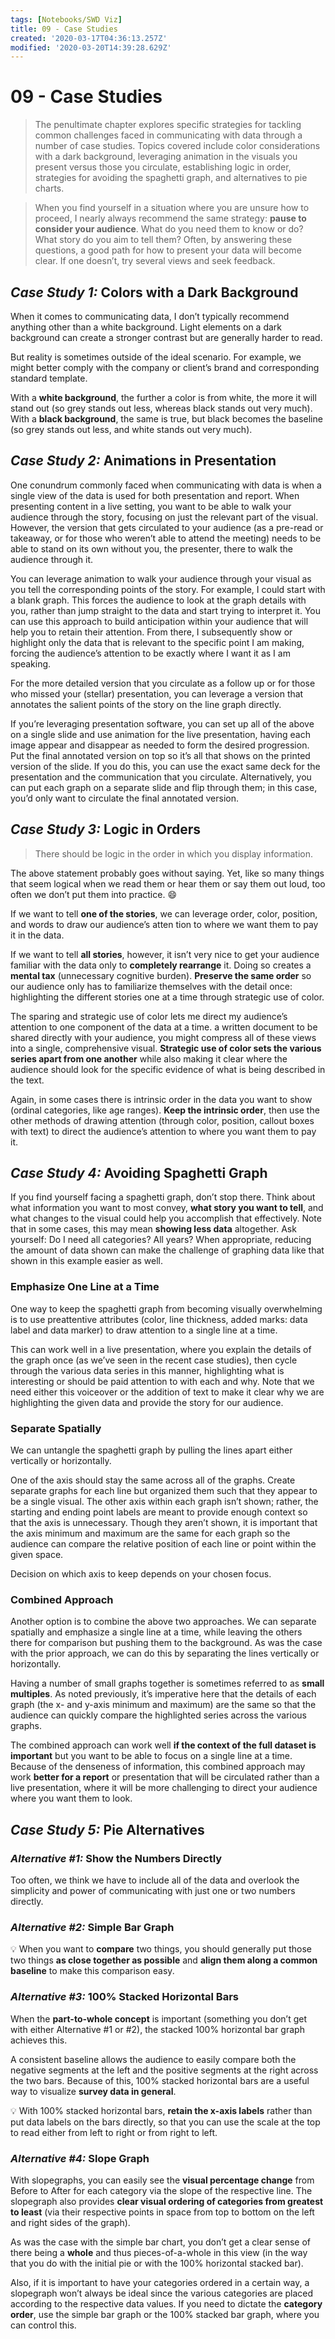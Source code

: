 ```yaml
---
tags: [Notebooks/SWD Viz]
title: 09 - Case Studies
created: '2020-03-17T04:36:13.257Z'
modified: '2020-03-20T14:39:28.629Z'
---
```


# 09 - Case Studies

> The penultimate chapter explores specific strategies for tackling common challenges faced in communicating with data through a number of case studies. Topics covered include color considerations with a dark background, leveraging animation in the visuals you present versus those you circulate, establishing logic in order, strategies for avoiding the spaghetti graph, and alternatives to pie charts.

> When you find yourself in a situation where you are unsure how to proceed, I nearly always recommend the same strategy: **pause to consider your audience**. What do you need them to know or do? What story do you aim to tell them? Often, by answering these questions, a good path for how to present your data will become clear. If one doesn’t, try several views and seek feedback.

## *Case Study 1:* Colors with a Dark Background

When it comes to communicating data, I don’t typically recommend anything other than a white background. Light elements on a dark background can create a stronger contrast but are generally harder to read.

But reality is sometimes outside of the ideal scenario. For example, we might better comply with the company or client’s brand and corresponding standard template.

With a **white background**, the further a color is from white, the more it will stand out (so grey stands out less, whereas black stands out very much). With a **black background**, the same is true, but black becomes the baseline (so grey stands out less, and white stands out very much).

## *Case Study 2:* Animations in Presentation

One conundrum commonly faced when communicating with data is when a single view of the data is used for both presentation and report. When presenting content in a live setting, you want to be able to walk your audience through the story, focusing on just the relevant part of the visual. However, the version that gets circulated to your audience (as a pre-read or takeaway, or for those who weren’t able to attend the meeting) needs to be able to stand on its own without you, the presenter, there to walk the audience through it.

You can leverage animation to walk your audience through your visual as you tell the corresponding points of the story. For example, I could start with a blank graph. This forces the audience to look at the graph details with you, rather than jump straight to the data and start trying to interpret it. You can use this approach to build anticipation within your audience that will help you to retain their attention. From there, I subsequently show or highlight only the data that is relevant to the specific point I am making, forcing the audience’s attention to be exactly where I want it as I am speaking.

For the more detailed version that you circulate as a follow up or for those who missed your (stellar) presentation, you can leverage a version that annotates the salient points of the story on the line graph directly.

If you’re leveraging presentation software, you can set up all of the above on a single slide and use animation for the live presentation, having each image appear and disappear as needed to form the desired progression. Put the final annotated version on top so it’s all that shows on the printed version of the slide. If you do this, you can use the exact same deck for the presentation and the communication that you circulate. Alternatively, you can put each graph on a separate slide and flip through them; in this case, you’d only want to circulate the final annotated version.

## *Case Study 3:* Logic in Orders

> There should be logic in the order in which you display information.

The above statement probably goes without saying. Yet, like so many things that seem logical when we read them or hear them or say them out loud, too often we don’t put them into practice. :smile:

If we want to tell **one of the stories**, we can leverage order, color, position, and words to draw our audience’s atten tion to where we want them to pay it in the data.

If we want to tell **all stories**, however, it isn’t very nice to get your audience familiar with the data only to **completely rearrange** it. Doing so creates a **mental tax** (unnecessary cognitive burden). **Preserve the same order** so our audience only has to familiarize themselves with the detail once: highlighting the different stories one at a time through strategic use of color.

The sparing and strategic use of color lets me direct my audience’s attention to one component of the data at a time. a written document to be shared directly with your audience, you might compress all of these views into a single, comprehensive visual. **Strategic use of color sets the various series apart from one another** while also making it clear where the audience should look for the specific evidence of what is being described in the text.

Again, in some cases there is intrinsic order in the data you want to show (ordinal categories, like age ranges). **Keep the intrinsic order**, then use the other methods of drawing attention (through color, position, callout boxes with text) to direct the audience’s attention to where you want them to pay it.

## *Case Study 4:* Avoiding Spaghetti Graph

If you find yourself facing a spaghetti graph, don’t stop there. Think about what information you want to most convey, **what story you want to tell**, and what changes to the visual could help you accomplish that effectively. Note that in some cases, this may mean **showing less data** altogether. Ask yourself: Do I need all categories? All years? When appropriate, reducing the amount of data shown can make the challenge of graphing data like that shown in this example easier as well.

### Emphasize One Line at a Time

One way to keep the spaghetti graph from becoming visually overwhelming is to use preattentive attributes (color, line thickness, added marks: data label and data marker) to draw attention to a single line at a time.

This can work well in a live presentation, where you explain the details of the graph once (as we’ve seen in the recent case studies), then cycle through the various data series in this manner, highlighting what is interesting or should be paid attention to with each and why. Note that we need either this voiceover or the addition of text to make it clear why we are highlighting the given data and provide the story for our audience.

### Separate Spatially

We can untangle the spaghetti graph by pulling the lines apart either vertically or horizontally.

One of the axis should stay the same across all of the graphs. Create separate graphs for each line but organized them such that they appear to be a single visual. The other axis within each graph isn’t shown; rather, the starting and ending point labels are meant to provide enough context so that the axis is unnecessary. Though they aren’t shown, it is important that the axis minimum and maximum are the same for each graph so the audience can compare the relative position of each line or point within the given space.

Decision on which axis to keep depends on your chosen focus.

### Combined Approach

Another option is to combine the above two approaches. We can separate spatially and emphasize a single line at a time, while leaving the others there for comparison but pushing them to the background. As was the case with the prior approach, we can do this by separating the lines vertically or horizontally.

Having a number of small graphs together is sometimes referred to as **small multiples**. As noted previously, it’s imperative here that the details of each graph (the x- and y-axis minimum and maximum) are the same so that the audience can quickly compare the highlighted series across the various graphs.

The combined approach can work well **if the context of the full dataset is important** but you want to be able to focus on a single line at a time. Because of the denseness of information, this combined approach may work **better for a report** or presentation that will be circulated rather than a live presentation, where it will be more challenging to direct your audience where you want them to look.

## *Case Study 5:* Pie Alternatives

### *Alternative #1:* Show the Numbers Directly

Too often, we think we have to include all of the data and overlook the simplicity and power of communicating with just one or two numbers directly.

### *Alternative #2:* Simple Bar Graph

:bulb: When you want to **compare** two things, you should generally put those two things **as close together as possible** and **align them along a common baseline** to make this comparison easy.

### *Alternative #3:* 100% Stacked Horizontal Bars

When the **part-to-whole concept** is important (something you don’t get with either Alternative #1 or #2), the stacked 100% horizontal bar graph achieves this.

A consistent baseline allows the audience to easily compare both the negative segments at the left and the positive segments at the right across the two bars. Because of this, 100% stacked horizontal bars are a useful way to visualize **survey data in general**.

:bulb: With 100% stacked horizontal bars, **retain the x-axis labels** rather than put data labels on the bars directly, so that you can use the scale at the top to read either from left to right or from right to left.

### *Alternative #4:* Slope Graph

With slopegraphs, you can easily see the **visual percentage change** from Before to After for each category via the slope of the respective line. The slopegraph also provides **clear visual ordering of categories from greatest to least** (via their respective points in space from top to bottom on the left and right sides of the graph).

As was the case with the simple bar chart, you don’t get a clear sense of there being a **whole** and thus pieces-of-a-whole in this view (in the way that you do with the initial pie or with the 100% horizontal stacked bar).

Also, if it is important to have your categories ordered in a certain way, a slopegraph won’t always be ideal since the various categories are placed according to the respective data values. If you need to dictate the **category order**, use the simple bar graph or the 100% stacked bar graph, where you can control this.

